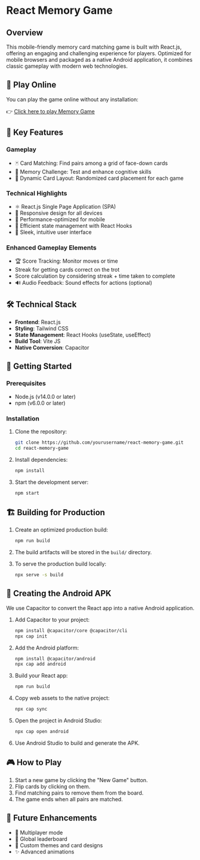 # React Memory Game

## Overview

This mobile-friendly memory card matching game is built with React.js, offering an engaging and challenging experience for players. Optimized for mobile browsers and packaged as a native Android application, it combines classic gameplay with modern web technologies.

## 📀 Play Online

You can play the game online without any installation:

👉 <a href="https://memorygame.chandrxn.me" target="_blank" rel="noopener noreferrer">Click here to play Memory Game</a>

## 🌟 Key Features

### Gameplay
- 🃏 Card Matching: Find pairs among a grid of face-down cards
- 🧠 Memory Challenge: Test and enhance cognitive skills
- 🔀 Dynamic Card Layout: Randomized card placement for each game

### Technical Highlights
- ⚛️ React.js Single Page Application (SPA)
- 📱 Responsive design for all devices
- 🚀 Performance-optimized for mobile
- 🔄 Efficient state management with React Hooks
- 🎨 Sleek, intuitive user interface

### Enhanced Gameplay Elements
- 🏆 Score Tracking: Monitor moves or time
-   Streak for getting cards correct on the trot
-   Score calculation by considering streak + time taken to complete
- 🔊 Audio Feedback: Sound effects for actions (optional)

## 🛠️ Technical Stack

- **Frontend**: React.js
- **Styling**: Tailwind CSS
- **State Management**: React Hooks (useState, useEffect)
- **Build Tool**: Vite JS
- **Native Conversion**: Capacitor

## 🚀 Getting Started

### Prerequisites

- Node.js (v14.0.0 or later)
- npm (v6.0.0 or later)

### Installation

1. Clone the repository:
   ```bash
   git clone https://github.com/yourusername/react-memory-game.git
   cd react-memory-game
   ```

2. Install dependencies:
   ```bash
   npm install
   ```

3. Start the development server:
   ```bash
   npm start
   ```

## 🏗️ Building for Production

1. Create an optimized production build:
   ```bash
   npm run build
   ```

2. The build artifacts will be stored in the `build/` directory.

3. To serve the production build locally:
   ```bash
   npx serve -s build
   ```

## 📱 Creating the Android APK

We use Capacitor to convert the React app into a native Android application.

1. Add Capacitor to your project:
   ```bash
   npm install @capacitor/core @capacitor/cli
   npx cap init
   ```

2. Add the Android platform:
   ```bash
   npm install @capacitor/android
   npx cap add android
   ```

3. Build your React app:
   ```bash
   npm run build
   ```

4. Copy web assets to the native project:
   ```bash
   npx cap sync
   ```

5. Open the project in Android Studio:
   ```bash
   npx cap open android
   ```

6. Use Android Studio to build and generate the APK.

## 🎮 How to Play

1. Start a new game by clicking the "New Game" button.
2. Flip cards by clicking on them.
3. Find matching pairs to remove them from the board.
4. The game ends when all pairs are matched.

## 🔮 Future Enhancements

- 👥 Multiplayer mode
- 🏅 Global leaderboard
- 🎨 Custom themes and card designs
- ✨ Advanced animations






